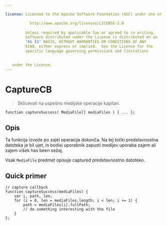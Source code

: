 ```yaml
---

license: Licensed to the Apache Software Foundation (ASF) under one or more contributor license agreements. See the NOTICE file distributed with this work for additional information regarding copyright ownership. The ASF licenses this file to you under the Apache License, Version 2.0 (the "License"); you may not use this file except in compliance with the License. You may obtain a copy of the License at

           http://www.apache.org/licenses/LICENSE-2.0
    
         Unless required by applicable law or agreed to in writing,
         software distributed under the License is distributed on an
         "AS IS" BASIS, WITHOUT WARRANTIES OR CONDITIONS OF ANY
         KIND, either express or implied.  See the License for the
         specific language governing permissions and limitations
    

   under the License.
---
```


# CaptureCB

> Sklicevati na uspešno medijske operacije kapitan.

    function captureSuccess( MediaFile[] mediaFiles ) { ... };
    

## Opis

Ta funkcija izvede po zajel operacija dokonča. Na tej točki predstavnostna datoteka je bil ujet, in bodisi uporabnik zapusti medijev uporaba zajem ali zajem višek has been sežaj.

Vsak `MediaFile` predmet opisuje captured predstavnostno datoteko.

## Quick primer

    // capture callback
    function captureSuccess(mediaFiles) {
        var i, path, len;
        for (i = 0, len = mediaFiles.length; i < len; i += 1) {
            path = mediaFiles[i].fullPath;
            // do something interesting with the file
        }
    };